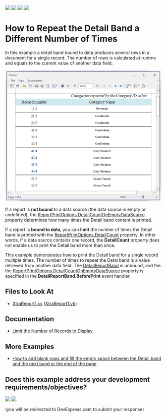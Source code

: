 <!-- default badges list -->
![](https://img.shields.io/endpoint?url=https://codecentral.devexpress.com/api/v1/VersionRange/128603106/23.1.3%2B)
[![](https://img.shields.io/badge/Open_in_DevExpress_Support_Center-FF7200?style=flat-square&logo=DevExpress&logoColor=white)](https://supportcenter.devexpress.com/ticket/details/T210911)
[![](https://img.shields.io/badge/📖_How_to_use_DevExpress_Examples-e9f6fc?style=flat-square)](https://docs.devexpress.com/GeneralInformation/403183)
[![](https://img.shields.io/badge/💬_Leave_Feedback-feecdd?style=flat-square)](#does-this-example-address-your-development-requirementsobjectives)
<!-- default badges end -->
# How to Repeat the Detail Band a Different Number of Times 


In this example a detail band bound to data produces several rows in a document for a single record. The number of rows is calculated at runtme and equals to the current value of another data field.


![Repeat detail band a different number of times](Images/screenshot.png)

If a report is **not bound** to a data source (the data source is empty or undefined), the [ReportPrintOptions.DetailCountOnEmptyDataSource](https://docs.devexpress.com/XtraReports/DevExpress.XtraReports.UI.ReportPrintOptions.DetailCountOnEmptyDataSource) property determines how many times the Detail band content is printed.
 
If a report is **bound to data**, you can **limit** the number of times the Detail band is printed with the [ReportPrintOptions.DetailCount](https://docs.devexpress.com/XtraReports/DevExpress.XtraReports.UI.ReportPrintOptions.DetailCount) property. In other words, if a data source contains one record, the **DetailCount** property does not enable us to print the Detail band more than once.

This example demonstrates how to print the Detail band for a single record multiple times. The number of times to repeat the Detal band is a value retrieved from another data field. The [DetailReportBand](https://docs.devexpress.com/XtraReports/DevExpress.XtraReports.UI.DetailReportBand) is unbound, and the the [ReportPrintOptions.DetailCountOnEmptyDataSource](https://docs.devexpress.com/XtraReports/DevExpress.XtraReports.UI.ReportPrintOptions.DetailCountOnEmptyDataSource) property is specified in the **DetailReportBand.BeforePrint** event handler.  

## Files to Look At

- [XtraReport1.cs](CS/RepeatDetailBandExample/XtraReport1.cs) ([XtraReport1.vb](VB/RepeatDetailBandExample/XtraReport1.vb))


## Documentation

- [Limit the Number of Records to Display](https://docs.devexpress.com/XtraReports/1184/detailed-guide-to-devexpress-reporting/shape-report-data/filter-data/data-filter-overview#printoptions)

## More Examples

- [How to add blank rows and fill the empty space between the Detail band and the next band or the end of the page](https://github.com/DevExpress-Examples/Reporting_how-to-print-detailband-multiple-times-regardless-of-the-number-of-records-e3740)
<!-- feedback -->
## Does this example address your development requirements/objectives?

[<img src="https://www.devexpress.com/support/examples/i/yes-button.svg"/>](https://www.devexpress.com/support/examples/survey.xml?utm_source=github&utm_campaign=reporting-winforms-repeat-detail-band-multiple-times&~~~was_helpful=yes) [<img src="https://www.devexpress.com/support/examples/i/no-button.svg"/>](https://www.devexpress.com/support/examples/survey.xml?utm_source=github&utm_campaign=reporting-winforms-repeat-detail-band-multiple-times&~~~was_helpful=no)

(you will be redirected to DevExpress.com to submit your response)
<!-- feedback end -->
